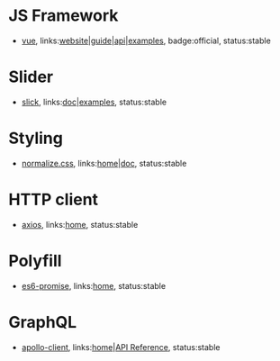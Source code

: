 # JS Framework

- [vue](https://github.com/vuejs/vue), links:[website](https://vuejs.org/)|[guide](https://vuejs.org/v2/guide/)|[api](https://vuejs.org/v2/api/)|[examples](https://vuejs.org/v2/examples/), badge:official, status:stable

# Slider

- [slick](https://github.com/kenwheeler/slick/), links:[doc](http://kenwheeler.github.io/slick/)|[examples](http://kenwheeler.github.io/slick/), status:stable

# Styling

- [normalize.css](https://github.com/necolas/normalize.css), links:[home](https://necolas.github.io/normalize.css/)|[doc](https://github.com/necolas/normalize.css), status:stable

# HTTP client

- [axios](https://github.com/mzabriskie/axios), links:[home](https://github.com/mzabriskie/axios), status:stable

# Polyfill

- [es6-promise](https://github.com/stefanpenner/es6-promise), links:[home](https://github.com/stefanpenner/es6-promise), status:stable

# GraphQL

- [apollo-client](https://github.com/apollographql/apollo-client), links:[home](https://github.com/apollographql/apollo-client)|[API Reference](http://dev.apollodata.com/core/apollo-client-api.html), status:stable
